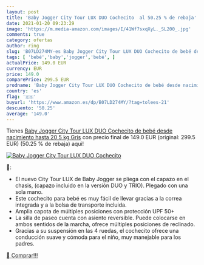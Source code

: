 ```yaml
---
layout: post
title: 'Baby Jogger City Tour LUX DUO Cochecito  al 50.25 % de rebaja'
date: 2021-01-20 09:23:29
image: 'https://m.media-amazon.com/images/I/41Wf7sxqXyL._SL200_.jpg'
comments: true
category: ofertas
author: ring
slug: 'B07LD274MY-es Baby Jogger City Tour LUX DUO Cochecito de bebé desde...'
tags: [ 'bebé','baby','jogger','bebé', ]
actualPrice: 149.0 EUR
currency: EUR
price: 149.0
comparePrice: 299.5 EUR
prodname: 'Baby Jogger City Tour LUX DUO Cochecito de bebé desde nacimiento hasta 20 5 kg  Gris'
country: 'es'
flag: '🇪🇸'
buyurl: 'https://www.amazon.es/dp/B07LD274MY/?tag=tolees-21'
descuento: '50.25'
average: '149.0'
---
```


Tienes [Baby Jogger City Tour LUX DUO Cochecito de bebé desde nacimiento hasta 20 5 kg  Gris](https://www.amazon.es/dp/B07LD274MY/?tag=tolees-21) con precio final de  149.0 EUR (original: 299.5 EUR) (50.25 %  de rebaja) aqui!

[![Baby Jogger City Tour LUX DUO Cochecito ](https://m.media-amazon.com/images/I/41Wf7sxqXyL._SL200_.jpg)](https://www.amazon.es/dp/B07LD274MY/?tag=tolees-21)

🔎:

- El nuevo City Tour LUX de Baby Jogger se pliega con el capazo en el chasis, (capazo incluido en la versión DUO y TRIO). Plegado con una sola mano.
- Este cochecito para bebé es muy fácil de llevar gracias a la correa integrada y a la bolsa de transporte incluida.
- Amplia capota de múltiples posiciones con protección UPF 50+
- La silla de paseo cuenta con asiento reversible. Puede colocarse en ambos sentidos de la marcha, ofrece múltiples posiciones de reclinado.
- Gracias a su suspensión en las 4 ruedas, el cochecito ofrece una conducción suave y cómoda para el niño, muy manejable para los padres.

[🛒 Comprar!!!](https://www.amazon.es/dp/B07LD274MY/?tag=tolees-21)
